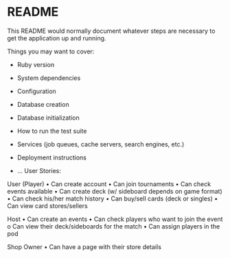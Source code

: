 # README

This README would normally document whatever steps are necessary to get the
application up and running.

Things you may want to cover:

* Ruby version

* System dependencies

* Configuration

* Database creation

* Database initialization

* How to run the test suite

* Services (job queues, cache servers, search engines, etc.)

* Deployment instructions

* ...
User Stories:

User (Player)
•	Can create account
•	Can join tournaments
•	Can check events available
•	Can create deck (w/ sideboard depends on game format)
•	Can check his/her match history
•	Can buy/sell cards (deck or singles)
•	Can view card stores/sellers

Host
•	Can create an events
•	Can check players who want to join the event
  o	Can view their deck/sideboards for the match
•	Can assign players in the pod

Shop Owner
•	Can have a page with their store details
